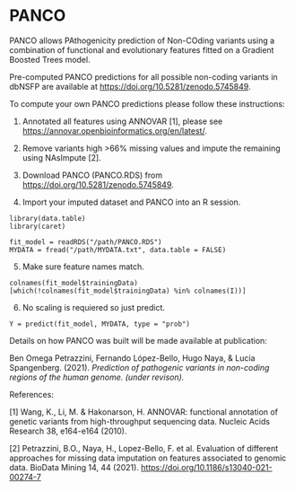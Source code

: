 # PANCO

PANCO allows PAthogenicity prediction of Non-COding variants using a combination of functional and evolutionary features fitted on a Gradient Boosted Trees model.

Pre-computed PANCO predictions for all possible non-coding variants in dbNSFP are available at https://doi.org/10.5281/zenodo.5745849.


To compute your own PANCO predictions please follow these instructions:

1) Annotated all features using ANNOVAR [1], please see https://annovar.openbioinformatics.org/en/latest/.

2) Remove variants high >66% missing values and impute the remaining using NAsImpute [2].

3) Download PANCO (PANCO.RDS) from https://doi.org/10.5281/zenodo.5745849.

4) Import your imputed dataset and PANCO into an R session.

```
library(data.table)
library(caret)

fit_model = readRDS("/path/PANCO.RDS")
MYDATA = fread("/path/MYDATA.txt", data.table = FALSE)
```

5) Make sure feature names match.
```
colnames(fit_model$trainingData)[which(!colnames(fit_model$trainingData) %in% colnames(I))]
```

6) No scaling is requiered so just predict.
```
Y = predict(fit_model, MYDATA, type = "prob")
```

Details on how PANCO was built will be made available at publication:

Ben Omega Petrazzini, Fernando López-Bello, Hugo Naya, & Lucia Spangenberg. (2021). _Prediction of pathogenic variants in non-coding regions of the human genome. (under revison)._

References:

[1] Wang, K., Li, M. & Hakonarson, H. ANNOVAR: functional annotation of genetic variants from high-throughput sequencing data. Nucleic Acids Research 38, e164-e164 (2010).

[2] Petrazzini, B.O., Naya, H., Lopez-Bello, F. et al. Evaluation of different approaches for missing data imputation on features associated to genomic data. BioData Mining 14, 44 (2021). https://doi.org/10.1186/s13040-021-00274-7
